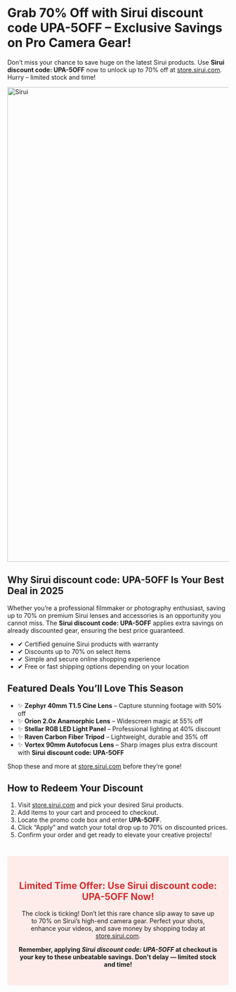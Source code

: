 <h1><strong>Grab 70% Off with Sirui discount code UPA-5OFF – Exclusive Savings on Pro Camera Gear!</strong></h1>
<p>Don’t miss your chance to save huge on the latest Sirui products. Use <strong>Sirui discount code: UPA-5OFF</strong> now to unlock up to 70% off at <a href="https://store.sirui.com/?sca_ref=8845442.lYfQapkN7X&utm_source=affiliates&utm_medium=uppromote&utm_campaign=8845442" target="_blank">store.sirui.com</a>. Hurry – limited stock and time!</p>
</header>
<section>
<img src="https://images.mirror-media.xyz/publication-images/-EA0HxVf3MamRzJ5gS83p.png?height=315&width=630" alt="Sirui" width="1080">
<h2>Why <strong>Sirui discount code: UPA-5OFF</strong> Is Your Best Deal in 2025</h2>
<p>Whether you’re a professional filmmaker or photography enthusiast, saving up to 70% on premium Sirui lenses and accessories is an opportunity you cannot miss. The <strong>Sirui discount code: UPA-5OFF</strong> applies extra savings on already discounted gear, ensuring the best price guaranteed.</p>
<ul>
<li>✔ Certified genuine Sirui products with warranty</li>
<li>✔ Discounts up to 70% on select items</li>
<li>✔ Simple and secure online shopping experience</li>
<li>✔ Free or fast shipping options depending on your location</li>
</ul>
</section>
<section>
<h2>Featured Deals You’ll Love This Season</h2>
<ul>
<li>✨ <strong>Zephyr 40mm T1.5 Cine Lens</strong> – Capture stunning footage with 50% off</li>
<li>✨ <strong>Orion 2.0x Anamorphic Lens</strong> – Widescreen magic at 55% off</li>
<li>✨ <strong>Stellar RGB LED Light Panel</strong> – Professional lighting at 40% discount</li>
<li>✨ <strong>Raven Carbon Fiber Tripod</strong> – Lightweight, durable and 35% off</li>
<li>✨ <strong>Vortex 90mm Autofocus Lens</strong> – Sharp images plus extra discount with <strong>Sirui discount code: UPA-5OFF</strong></li>
</ul>
<p>Shop these and more at <a href="https://store.sirui.com/?sca_ref=8845442.lYfQapkN7X&utm_source=affiliates&utm_medium=uppromote&utm_campaign=8845442" target="_blank">store.sirui.com</a> before they’re gone!</p>
</section>
<section>
<h2>How to Redeem Your Discount</h2>
<ol>
<li>Visit <a href="https://store.sirui.com/?sca_ref=8845442.lYfQapkN7X&utm_source=affiliates&utm_medium=uppromote&utm_campaign=8845442" target="_blank">store.sirui.com</a> and pick your desired Sirui products.</li>
<li>Add items to your cart and proceed to checkout.</li>
<li>Locate the promo code box and enter <strong>UPA-5OFF</strong>.</li>
<li>Click “Apply” and watch your total drop up to 70% on discounted prices.</li>
<li>Confirm your order and get ready to elevate your creative projects!</li>
</ol>
</section>
<footer style="background: #fdecea; padding: 25px; border-radius: 5px; margin-top: 40px; text-align: center;">
<h2 style="color: #d32f2f;">Limited Time Offer: Use <strong>Sirui discount code: UPA-5OFF</strong> Now!</h2>
<p>The clock is ticking! Don’t let this rare chance slip away to save up to 70% on Sirui’s high-end camera gear. Perfect your shots, enhance your videos, and save money by shopping today at <a href="https://store.sirui.com/?sca_ref=8845442.lYfQapkN7X&utm_source=affiliates&utm_medium=uppromote&utm_campaign=8845442" target="_blank">store.sirui.com</a>.</p>
<p><strong>Remember, applying <em>Sirui discount code: UPA-5OFF</em> at checkout is your key to these unbeatable savings. Don’t delay — limited stock and time!</strong></p>
</footer>
</body>
</html>
